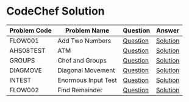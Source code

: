 # CodeChef Solution




|  Problem Code | Problem Name   | Question  | Answer   |
|-------------|----------------|-----------|----------|
| FLOW001  | Add Two Numbers |[Question](https://www.codechef.com/problems/FLOW001)|[Solution](https://github.com/FahimFBA/CodeChef-Solution/blob/main/Add_Two_Numbers.c)|
|AHS08TEST| ATM| [Question](https://www.codechef.com/problems/HS08TEST)| [Solution](https://github.com/FahimFBA/CodeChef-Solution/blob/main/ATM.c) |
|GROUPS | Chef and Groups| [Question](https://www.codechef.com/problems/GROUPS) | [Solution](https://github.com/FahimFBA/CodeChef-Solution/blob/main/Chef_And_Groups.cpp) |
|DIAGMOVE| Diagonal Movement | [Question](https://www.codechef.com/problems/DIAGMOVE) | [Solution](https://github.com/FahimFBA/CodeChef-Solution/blob/main/Diagonal_Movement.cpp) |
|INTEST| Enormous Input Test | [Question](https://www.codechef.com/problems/INTEST) | [Solution](https://github.com/FahimFBA/CodeChef-Solution/blob/main/Enormous_Input_test.cpp) |
|FLOW002| Find Remainder| [Question](https://www.codechef.com/problems/FLOW002) | [Solution](https://github.com/FahimFBA/CodeChef-Solution/blob/main/Find_Remainder.cpp) |
